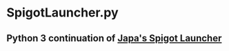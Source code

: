 # SpigotLauncher.py
 
## Python 3 continuation of [Japa's Spigot Launcher](https://github.com/japa4551/JapaSpigotLauncher/)